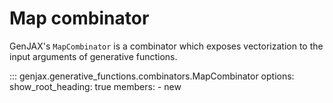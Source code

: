 # Map combinator

GenJAX's `MapCombinator` is a combinator which exposes vectorization to the input arguments of generative functions.

::: genjax.generative_functions.combinators.MapCombinator
    options:
      show_root_heading: true
      members:
        - new

